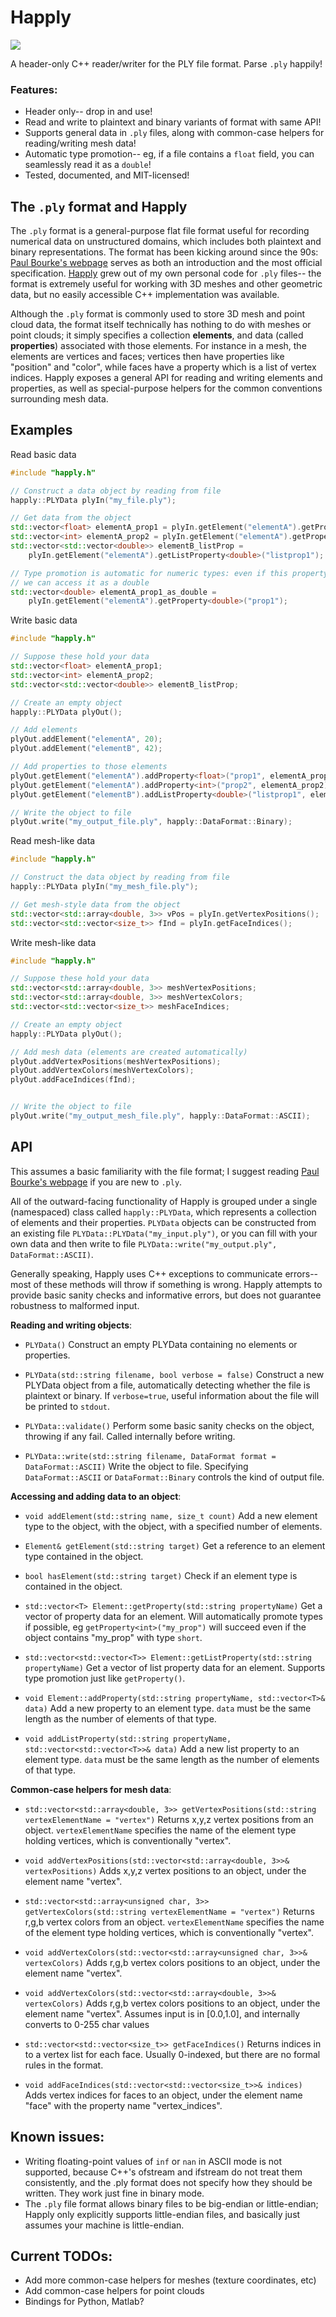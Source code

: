 # Happly

![](https://travis-ci.com/nmwsharp/happly.svg?branch=master)

A header-only C++ reader/writer for the PLY file format. Parse `.ply` happily!

### Features:
- Header only-- drop in and use!
- Read and write to plaintext and binary variants of format with same API!
- Supports general data in `.ply` files, along with common-case helpers for reading/writing mesh data!
- Automatic type promotion-- eg, if a file contains a `float` field, you can seamlessly read it as a `double`!
- Tested, documented, and MIT-licensed!

## The `.ply` format and Happly

The `.ply` format is a general-purpose flat file format useful for recording numerical data on unstructured domains, which includes both plaintext and binary representations. The format has been kicking around since the 90s: [Paul Bourke's webpage](http://paulbourke.net/dataformats/ply/) serves as both an introduction and the most official specification. [Happly](https://github.com/nmwsharp/happly) grew out of my own personal code for `.ply` files-- the format is extremely useful for working with 3D meshes and other geometric data, but no easily accessible C++ implementation was available.

Although the `.ply` format is commonly used to store 3D mesh and point cloud data, the format itself technically has nothing to do with meshes or point clouds; it simply specifies a collection **elements**, and data (called **properties**) associated with those elements.  For instance in a mesh, the elements are vertices and faces; vertices then have properties like "position" and "color", while faces have a property which is a list of vertex indices. Happly exposes a general API for reading and writing elements and properties, as well as special-purpose helpers for the common conventions surrounding mesh data.

## Examples

Read basic data
```cpp
#include "happly.h"

// Construct a data object by reading from file
happly::PLYData plyIn("my_file.ply");

// Get data from the object
std::vector<float> elementA_prop1 = plyIn.getElement("elementA").getProperty<float>("prop1");
std::vector<int> elementA_prop2 = plyIn.getElement("elementA").getProperty<double>("prop1");
std::vector<std::vector<double>> elementB_listProp = 
    plyIn.getElement("elementA").getListProperty<double>("listprop1");

// Type promotion is automatic for numeric types: even if this property was stored as a float, 
// we can access it as a double
std::vector<double> elementA_prop1_as_double = 
    plyIn.getElement("elementA").getProperty<double>("prop1"); 
```

Write basic data
```cpp
#include "happly.h"

// Suppose these hold your data
std::vector<float> elementA_prop1;
std::vector<int> elementA_prop2;
std::vector<std::vector<double>> elementB_listProp;

// Create an empty object
happly::PLYData plyOut();

// Add elements
plyOut.addElement("elementA", 20);
plyOut.addElement("elementB", 42);

// Add properties to those elements
plyOut.getElement("elementA").addProperty<float>("prop1", elementA_prop1);
plyOut.getElement("elementA").addProperty<int>("prop2", elementA_prop2);
plyOut.getElement("elementB").addListProperty<double>("listprop1", elementB_listProp);

// Write the object to file
plyOut.write("my_output_file.ply", happly::DataFormat::Binary);

```

Read mesh-like data
```cpp
#include "happly.h"

// Construct the data object by reading from file
happly::PLYData plyIn("my_mesh_file.ply");

// Get mesh-style data from the object
std::vector<std::array<double, 3>> vPos = plyIn.getVertexPositions();
std::vector<std::vector<size_t>> fInd = plyIn.getFaceIndices();
```

Write mesh-like data
```cpp
#include "happly.h"

// Suppose these hold your data
std::vector<std::array<double, 3>> meshVertexPositions;
std::vector<std::array<double, 3>> meshVertexColors;
std::vector<std::vector<size_t>> meshFaceIndices;

// Create an empty object
happly::PLYData plyOut();

// Add mesh data (elements are created automatically)
plyOut.addVertexPositions(meshVertexPositions);
plyOut.addVertexColors(meshVertexColors);
plyOut.addFaceIndices(fInd);


// Write the object to file
plyOut.write("my_output_mesh_file.ply", happly::DataFormat::ASCII);

```


## API

This assumes a basic familiarity with the file format; I suggest reading [Paul Bourke's webpage](http://paulbourke.net/dataformats/ply/) if you are new to `.ply`. 

All of the outward-facing functionality of Happly is grouped under a single (namespaced) class called `happly::PLYData`, which represents a collection of elements and their properties. `PLYData` objects can be constructed from an existing file `PLYData::PLYData("my_input.ply")`, or you can fill with your own data and then write to file `PLYData::write("my_output.ply", DataFormat::ASCII)`.

Generally speaking, Happly uses C++ exceptions to communicate errors-- most of these methods will throw if something is wrong. Happly attempts to provide basic sanity checks and informative errors, but does not guarantee robustness to malformed input.

**Reading and writing objects**:

- `PLYData()` Construct an empty PLYData containing no elements or properties.

- `PLYData(std::string filename, bool verbose = false)` Construct a new PLYData object from a file, automatically detecting whether the file is plaintext or binary. If `verbose=true`, useful information about the file will be printed to `stdout`.

- `PLYData::validate()` Perform some basic sanity checks on the object, throwing if any fail. Called internally before writing.

- `PLYData::write(std::string filename, DataFormat format = DataFormat::ASCII)` Write the object to file. Specifying `DataFormat::ASCII` or `DataFormat::Binary` controls the kind of output file.

**Accessing and adding data to an object**:

- `void addElement(std::string name, size_t count)` Add a new element type to the object, with the object, with a specified number of elements.

- `Element& getElement(std::string target)` Get a reference to an element type contained in the object.
  
- `bool hasElement(std::string target)` Check if an element type is contained in the object.

- `std::vector<T> Element::getProperty(std::string propertyName)` Get a vector of property data for an element. Will automatically promote types if possible, eg `getProperty<int>("my_prop")` will succeed even if the object contains "my_prop" with type `short`.

- `std::vector<std::vector<T>> Element::getListProperty(std::string propertyName)` Get a vector of list property data for an element. Supports type promotion just like `getProperty()`.


- `void Element::addProperty(std::string propertyName, std::vector<T>& data)` Add a new property to an element type. `data` must be the same length as the number of elements of that type.
  
- `void addListProperty(std::string propertyName, std::vector<std::vector<T>>& data)` Add a new list property to an element type. `data` must be the same length as the number of elements of that type.


**Common-case helpers for mesh data**:

- `std::vector<std::array<double, 3>> getVertexPositions(std::string vertexElementName = "vertex")` Returns x,y,z vertex positions from an object. `vertexElementName` specifies the name of the element type holding vertices, which is conventionally "vertex".
  
- `void addVertexPositions(std::vector<std::array<double, 3>>& vertexPositions)` Adds x,y,z vertex positions to an object, under the element name "vertex".

- `std::vector<std::array<unsigned char, 3>> getVertexColors(std::string vertexElementName = "vertex")` Returns r,g,b vertex colors from an object. `vertexElementName` specifies the name of the element type holding vertices, which is conventionally "vertex".

- `void addVertexColors(std::vector<std::array<unsigned char, 3>>& vertexColors)` Adds r,g,b vertex colors positions to an object, under the element name "vertex".

- `void addVertexColors(std::vector<std::array<double, 3>>& vertexColors)` Adds r,g,b vertex colors positions to an object, under the element name "vertex". Assumes input is in [0.0,1.0], and internally converts to 0-255 char values

- `std::vector<std::vector<size_t>> getFaceIndices()` Returns indices in to a vertex list for each face. Usually 0-indexed, but there are no formal rules in the format.

- `void addFaceIndices(std::vector<std::vector<size_t>>& indices)` Adds vertex indices for faces to an object, under the element name "face" with the property name "vertex_indices".


## Known issues:
- Writing floating-point values of `inf` or `nan` in ASCII mode is not supported, because C++'s ofstream and ifstream do not treat them consistently, and the .ply format does not specify how they should be written. They work just fine in binary mode.
- The `.ply` file format allows binary files to be big-endian or little-endian; Happly only explicitly supports little-endian files, and basically just assumes your machine is little-endian.


## Current TODOs:
- Add more common-case helpers for meshes (texture coordinates, etc)
- Add common-case helpers for point clouds
- Bindings for Python, Matlab?
